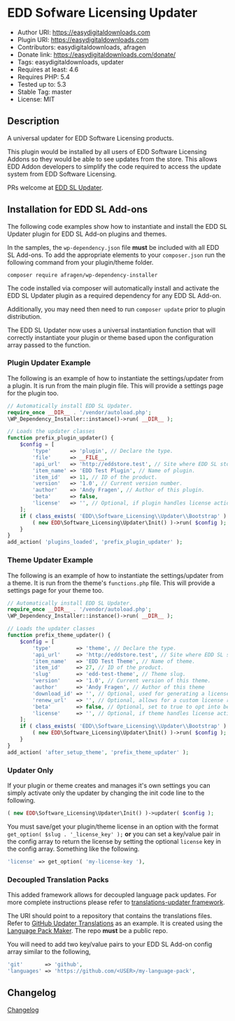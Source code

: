 # EDD Sofware Licensing Updater

* Author URI: https://easydigitaldownloads.com
* Plugin URI: https://easydigitaldownloads.com
* Contributors: easydigitaldownloads, afragen
* Donate link: https://easydigitaldownloads.com/donate/
* Tags: easydigitaldownloads, updater
* Requires at least: 4.6
* Requires PHP: 5.4
* Tested up to: 5.3
* Stable Tag: master
* License: MIT

## Description

A universal updater for EDD Software Licensing products.

This plugin would be installed by all users of EDD Software Licensing Addons so they would be able to see updates from the store. This allows EDD Addon developers to simplify the code required to access the update system from EDD Software Licensing.

PRs welcome at [EDD SL Updater](https://github.com/afragen/edd-sl-updater).

## Installation for EDD SL Add-ons

The following code examples show how to instantiate and install the EDD SL Updater plugin for EDD SL Add-on plugins and themes.

In the samples, the `wp-dependency.json` file **must** be included with all EDD SL Add-ons. To add the appropriate elements to your `composer.json` run the following command from your plugin/theme folder.

`composer require afragen/wp-dependency-installer`

The code installed via composer will automatically install and activate the EDD SL Updater plugin as a required dependency for any EDD SL Add-on.

Additionally, you may need then need to run `composer update` prior to plugin distribution.

The EDD SL Updater now uses a universal instantiation function that will correctly instantiate your plugin or theme based upon the configuration array passed to the function.

### Plugin Updater Example

The following is an example of how to instantiate the settings/updater from a plugin. It is run from the main plugin file. This will provide a settings page for the plugin too.

```php
// Automatically install EDD SL Updater.
require_once __DIR__ . '/vendor/autoload.php';
\WP_Dependency_Installer::instance()->run( __DIR__ );

// Loads the updater classes
function prefix_plugin_updater() {
	$config = [
		'type'      => 'plugin', // Declare the type.
		'file'      => __FILE__,
		'api_url'   => 'http://eddstore.test', // Site where EDD SL store is located.
		'item_name' => 'EDD Test Plugin', // Name of plugin.
		'item_id'   => 11, // ID of the product.
		'version'   => '1.0', // Current version number.
		'author'    => 'Andy Fragen', // Author of this plugin.
		'beta'      => false,
		'license'   => '', // Optional, if plugin handles license actions you can set license here.
	];
	if ( class_exists( 'EDD\\Software_Licensing\\Updater\\Bootstrap' ) ) {
		( new EDD\Software_Licensing\Updater\Init() )->run( $config );
	}
}
add_action( 'plugins_loaded', 'prefix_plugin_updater' );
```

### Theme Updater Example

The following is an example of how to instantiate the settings/updater from a theme. It is run from the theme's `functions.php` file. This will provide a settings page for your theme too.

```php
// Automatically install EDD SL Updater.
require_once __DIR__ . '/vendor/autoload.php';
\WP_Dependency_Installer::instance()->run( __DIR__ );

// Loads the updater classes
function prefix_theme_updater() {
	$config = [
		'type'        => 'theme', // Declare the type.
		'api_url'     => 'http://eddstore.test', // Site where EDD SL store is located.
		'item_name'   => 'EDD Test Theme', // Name of theme.
		'item_id'     => 27, // ID of the product.
		'slug'        => 'edd-test-theme', // Theme slug.
		'version'     => '1.0', // Current version of this theme.
		'author'      => 'Andy Fragen', // Author of this theme
		'download_id' => '', // Optional, used for generating a license renewal link.
		'renew_url'   => '', // Optional, allows for a custom license renewal link.
		'beta'        => false, // Optional, set to true to opt into beta versions.
		'license'     => '', // Optional, if theme handles license actions you can set license here.
	];
	if ( class_exists( 'EDD\\Software_Licensing\\Updater\\Bootstrap' ) ) {
		( new EDD\Software_Licensing\Updater\Init() )->run( $config );
	}
}
add_action( 'after_setup_theme', 'prefix_theme_updater' );
```

### Updater Only

If your plugin or theme creates and manages it's own settings you can simply activate only the updater by changing the init code line to the following.

```php
( new EDD\Software_Licensing\Updater\Init() )->updater( $config );
```

You must save/get your plugin/theme license in an option with the format `get_option( $slug . '_license_key' );` **or** you can set a key/value pair in the config array to return the license by setting the optional `license` key in the config array. Something like the following.

```php
'license' => get_option( 'my-license-key '),
```

### Decoupled Translation Packs

This added framework allows for decoupled language pack updates. For more complete instructions please refer to [translations-updater framework](https://github.com/afragen/translations-updater).

The URI should point to a repository that contains the translations files. Refer to [GitHub Updater Translations](https://github.com/afragen/github-updater-translations) as an example. It is created using the [Language Pack Maker](https://github.com/afragen/language-pack-maker). The repo **must** be a public repo.

You will need to add two key/value pairs to your EDD SL Add-on config array similar to the following,

```php
'git'       => 'github',
'languages' => 'https://github.com/<USER>/my-language-pack',
```

## Changelog
[Changelog](./CHANGES.md)

